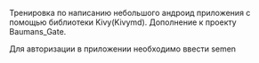 Тренировка по написанию небольшого андроид приложения с помощью библиотеки Kivy(Kivymd). Дополнение к проекту Baumans_Gate.

Для авторизации в приложении необходимо ввести semen
